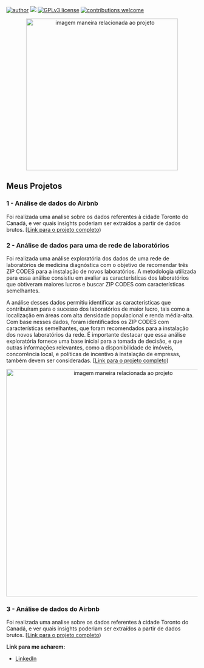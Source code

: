 [![author](https://img.shields.io/badge/author-JonasFernandes-red.svg)](linkedin.com/in/jonas-fernandes-menezes-610491251) [![](https://img.shields.io/badge/python-3.7+-blue.svg)](https://www.python.org/downloads/release/python-365/) [![GPLv3 license](https://img.shields.io/badge/License-GPLv3-blue.svg)](http://perso.crans.org/besson/LICENSE.html) [![contributions welcome](https://img.shields.io/badge/contributions-welcome-brightgreen.svg?style=flat)](https://github.com/JFernandees)

<p align="center">
  <img src="https://images.pexels.com/photos/669610/pexels-photo-669610.jpeg?auto=compress&cs=tinysrgb&w=1260&h=750&dpr=1" alt="imagem maneira relacionada ao projeto"height=400px >
</p>

## Meus Projetos
### 1 - Análise de dados do Airbnb
Foi realizada uma analise sobre os dados referentes à cidade Toronto do Canadá, e ver quais insights poderiam ser extraídos a partir de dados brutos.
[[Link para o projeto completo](https://github.com/JFernandees/Data_science/blob/main/Analisando_os_Dados_do_Airbnb.ipynb))

### 2 - Análise de dados para uma de rede de laboratórios 
Foi realizada uma análise exploratória dos dados de uma rede de laboratórios de medicina diagnóstica com o objetivo de recomendar três ZIP CODES para a instalação de novos laboratórios. A metodologia utilizada para essa análise consistiu em avaliar as características dos laboratórios que obtiveram maiores lucros e buscar ZIP CODES com características semelhantes.

A análise desses dados permitiu identificar as características que contribuíram para o sucesso dos laboratórios de maior lucro, tais como a localização em áreas com alta densidade populacional e renda média-alta.
Com base nesses dados, foram identificados os ZIP CODES com características semelhantes, que foram recomendados para a instalação dos novos laboratórios da rede. É importante destacar que essa análise exploratória fornece uma base inicial para a tomada de decisão, e que outras informações relevantes, como a disponibilidade de imóveis, concorrência local, e políticas de incentivo à instalação de empresas, também devem ser consideradas.
[[Link para o projeto completo](https://github.com/JFernandees/Data_science/blob/main/Case_Jonas_Fernandes.ipynb))

<p align="center">
  <img src="https://img.freepik.com/vetores-gratis/medicos-e-analises-prescritivas-personalizadas_335657-1882.jpg?w=996&t=st=1679600253~exp=1679600853~hmac=d153092c815ffbe8596dd2bac6ff070dd25f94ceda3c4dc65e6eba42c18820ae" alt="imagem maneira relacionada ao projeto"height=600px >
</p>

### 3 - Análise de dados do Airbnb
Foi realizada uma analise sobre os dados referentes à cidade Toronto do Canadá, e ver quais insights poderiam ser extraídos a partir de dados brutos.
[[Link para o projeto completo](https://github.com/JFernandees/Data_science/blob/main/Analisando_os_Dados_do_Airbnb.ipynb))

**Link para me acharem:**
* [LinkedIn](https://www.linkedin.com/in/jonas-fernandes-menezes-610491251/)
